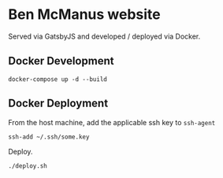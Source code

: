 # Ben McManus website

Served via GatsbyJS and developed / deployed via Docker.

## Docker Development

```
docker-compose up -d --build
```

## Docker Deployment

From the host machine, add the applicable ssh key to `ssh-agent`

```
ssh-add ~/.ssh/some.key
```

Deploy.

```
./deploy.sh
```